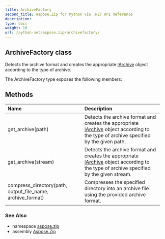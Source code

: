 ```yaml
---
title: ArchiveFactory
second_title: Aspose.Zip for Python via .NET API Reference
description: 
type: docs
weight: 10
url: /python-net/aspose.zip/archivefactory/
---
```


## ArchiveFactory class

Detects the archive format and creates the appropriate [IArchive](/zip/python-net/aspose.zip/iarchive/) object according to the type of archive.

The ArchiveFactory type exposes the following members:
## Methods
| Name | Description |
| :- | :- |
|get_archive(path)|Detects the archive format and creates the appropriate [IArchive](/zip/python-net/aspose.zip/iarchive/) object according to the type of archive specified by the given path.|
|get_archive(stream)|Detects the archive format and creates the appropriate [IArchive](/zip/python-net/aspose.zip/iarchive/) object according to the type of archive specified by the given stream.|
|compress_directory(path, output_file_name, archive_format)|Compresses the specified directory into an archive file using the provided archive format.|

### See Also

* namespace [aspose.zip](/zip/python-net/aspose.zip/)
* assembly [Aspose.Zip](/zip/python-net/)

